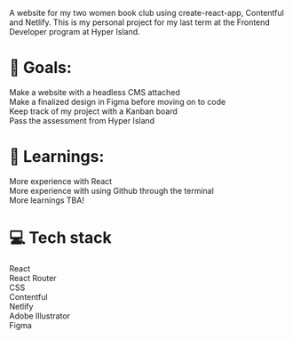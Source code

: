 A website for my two women book club using create-react-app, Contentful and Netlify. This is my personal project for my last term at the Frontend Developer program at Hyper Island.

<h1>🏁 Goals:</h1>
 Make a website with a headless CMS attached<br>
 Make a finalized design in Figma before moving on to code<br>
 Keep track of my project with a Kanban board<br>
 Pass the assessment from Hyper Island
 
<h1>📕 Learnings:</h1>
More experience with React<br>
More experience with using Github through the terminal<br>
More learnings TBA!
<br>
  
<h1>💻 Tech stack</h1>
React<br>
React Router<br>
CSS<br>
Contentful<br>
Netlify<br>
Adobe Illustrator<br>
Figma<br>
